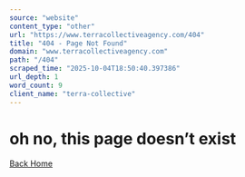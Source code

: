 ```yaml
---
source: "website"
content_type: "other"
url: "https://www.terracollectiveagency.com/404"
title: "404 - Page Not Found"
domain: "www.terracollectiveagency.com"
path: "/404"
scraped_time: "2025-10-04T18:50:40.397386"
url_depth: 1
word_count: 9
client_name: "terra-collective"
---
```


# **oh no, this page doesn’t exist**

[Back Home](/home)